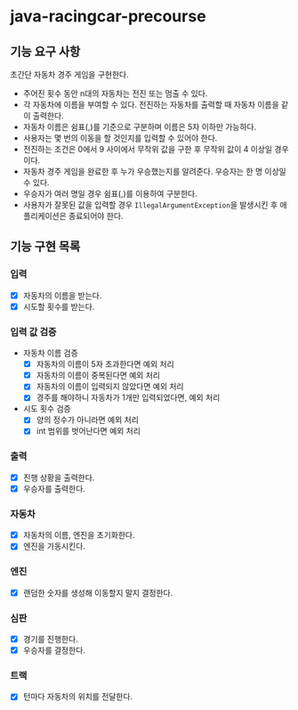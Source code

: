# java-racingcar-precourse

## 기능 요구 사항
초간단 자동차 경주 게임을 구현한다.

- 주어진 횟수 동안 n대의 자동차는 전진 또는 멈출 수 있다.
- 각 자동차에 이름을 부여할 수 있다. 전진하는 자동차를 출력할 때 자동차 이름을 같이 출력한다.
- 자동차 이름은 쉼표(,)를 기준으로 구분하며 이름은 5자 이하만 가능하다.
- 사용자는 몇 번의 이동을 할 것인지를 입력할 수 있어야 한다.
- 전진하는 조건은 0에서 9 사이에서 무작위 값을 구한 후 무작위 값이 4 이상일 경우이다.
- 자동차 경주 게임을 완료한 후 누가 우승했는지를 알려준다. 우승자는 한 명 이상일 수 있다.
- 우승자가 여러 명일 경우 쉼표(,)를 이용하여 구분한다.
- 사용자가 잘못된 값을 입력할 경우 `IllegalArgumentException`을 발생시킨 후 애플리케이션은 종료되어야 한다.


## 기능 구현 목록


### 입력
- [X] 자동차의 이름을 받는다.
- [X] 시도할 횟수를 받는다.

### 입력 값 검증
- 자동차 이름 검증
  - [X] 자동차의 이름이 5자 초과한다면 예외 처리
  - [X] 자동차의 이름이 중복된다면 예외 처리
  - [X] 자동차의 이름이 입력되지 않았다면 예외 처리
  - [X] 경주를 해야하니 자동차가 1개만 입력되었다면, 예외 처리

- 시도 횟수 검증
  - [X] 양의 정수가 아니라면 예외 처리
  - [X] int 범위를 벗어난다면 예외 처리

### 출력
- [X] 진행 상황을 출력한다.
- [X] 우승자를 출력한다.

### 자동차
- [X] 자동차의 이름, 엔진을 초기화한다.
- [X] 엔진을 가동시킨다.

### 엔진
- [X] 랜덤한 숫자를 생성해 이동할지 말지 결정한다.

### 심판
- [X] 경기를 진행한다.
- [X] 우승자를 결정한다.

### 트랙
- [X] 턴마다 자동차의 위치를 전달한다.